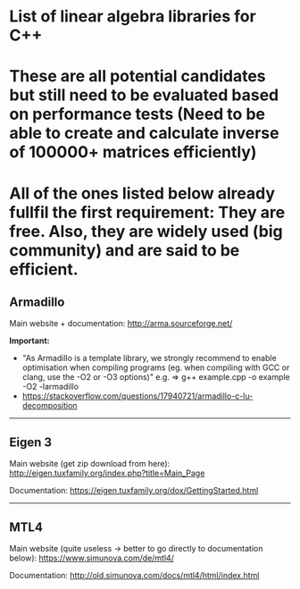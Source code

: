 # List of linear algebra libraries for C++
# These are all potential candidates but still need to be evaluated based on performance tests (Need to be able to create and calculate inverse of 100000+ matrices efficiently)
# All of the ones listed below already fullfil the first requirement: They are free. Also, they are widely used (big community) and are said to be efficient.


## Armadillo
Main website + documentation:
<http://arma.sourceforge.net/>

**Important:**
- "As Armadillo is a template library, we strongly recommend to enable optimisation when compiling programs (eg. when compiling with GCC or clang, use the -O2 or -O3 options)"
e.g. => g++ example.cpp -o example -O2 -larmadillo
- https://stackoverflow.com/questions/17940721/armadillo-c-lu-decomposition
---

## Eigen 3
Main website (get zip download from here):
<http://eigen.tuxfamily.org/index.php?title=Main_Page>

Documentation:
<https://eigen.tuxfamily.org/dox/GettingStarted.html>

---

## MTL4
Main website (quite useless -> better to go directly to documentation below):
<https://www.simunova.com/de/mtl4/>

Documentation:
<http://old.simunova.com/docs/mtl4/html/index.html>